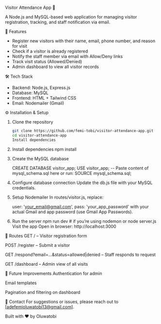 Visitor Attendance App 📝

A Node.js and MySQL-based web application for managing visitor registration, tracking, and staff notification via email.

🚀 Features

- Register new visitors with their name, email, phone number, and reason for visit
- Check if a visitor is already registered
- Notify the staff member via email with Allow/Deny links
- Track visit status (Allowed/Denied)
- Admin dashboard to view all visitor records

🛠 Tech Stack

- Backend: Node.js, Express.js
- Database: MySQL
- Frontend: HTML + Tailwind CSS
- Email: Nodemailer (Gmail)

⚙️ Installation & Setup

1. Clone the repository
   ```bash
   git clone https://github.com/femi-tobi/visitor-attendance-app.git
   cd visitor-attendance-app
   Install dependencies
2. Install dependencies
    npm install

3. Create the MySQL database

   CREATE DATABASE visitor_app;
   USE visitor_app;
   -- Paste content of mysql_schema.sql here or run:
   SOURCE mysql_schema.sql;

5. Configure database connection
   Update the db.js file with your MySQL credentials.

6. Setup Nodemailer
   In routes/visitor.js, replace:
   

   user: 'your_email@gmail.com',
   pass: 'your_app_password'
   with your actual Gmail and app password (use Gmail App Passwords).

7. Run the server
   npm run dev   # if you’re using nodemon
   or
   node server.js
   Visit the app
   Open in browser: http://localhost:3000

📄 Routes
GET / – Visitor registration form

POST /register – Submit a visitor

GET /respond?email=...&status=allowed|denied – Staff responds to request

GET /dashboard – Admin view of all visits

🧠 Future Improvements
Authentication for admin

Email templates

Pagination and filtering on dashboard

📮 Contact
For suggestions or issues, please reach out to [adefemioluwatobi13@gmail.com].

Built with ❤️ by Oluwatobi
